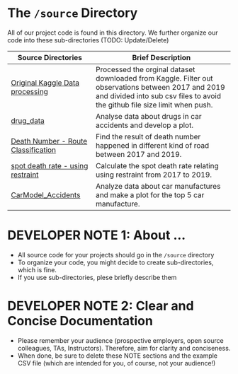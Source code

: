 # The `/source` Directory

All of our project code is found in this directory.  We further organize our code into
these sub-directories (TODO: Update/Delete)

|Source Directories | Brief Description|
|---------------| -----------------|
|[Original Kaggle Data processing](./kaggle_processed.R) | Processed the orginal dataset downloaded from Kaggle. Filter out observations between 2017 and 2019 and divided into sub csv files to avoid the github file size limit when push.
|[drug_data](./drug_data.R) | Analyse data about drugs in car accidents and develop a plot.
|[Death Number - Route Classification](./Route_classification.R) | Find the result of death number happened in different kind of road between 2017 and 2019.
|[spot death rate - using restraint](./fatality_relating_restraint.R) | Calculate the spot death rate relating using restraint from 2017 to 2019.
|[CarModel_Accidents](./CarModel_Accidents.R) | Analyze data about car manufactures and make a plot for the top 5 car manufacture.



# DEVELOPER NOTE 1: About ...
* All source code for your projects should go in the `/source` directory
* To organize your code, you might decide to create sub-directories, which is fine.
* If you use sub-directories, plese briefly describe them

# DEVELOPER NOTE 2:  Clear and Concise Documentation
* Please remember your audience (prospective employers, open source colleagues, TAs, Instructors). Therefore,
aim for clarity and conciseness.
* When done, be sure to delete these NOTE sections and the example CSV file (which are intended for you, of course, not your audience!)
